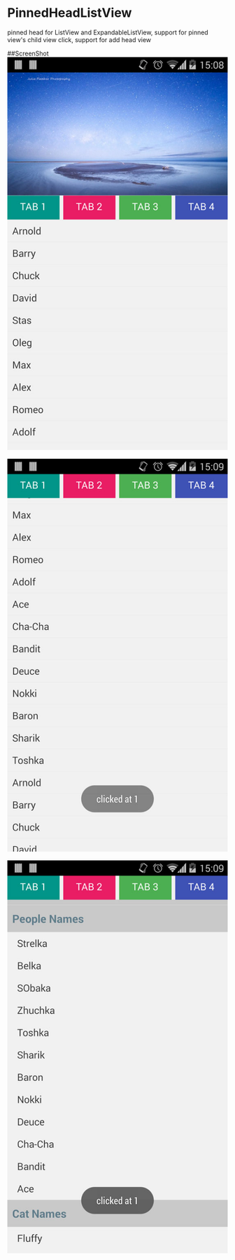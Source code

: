 PinnedHeadListView
==================

pinned head for ListView and ExpandableListView, support for pinned view's child view click, support for add head view

##ScreenShot
![Alt text](list1.jpg)&nbsp;
![Alt text](list2.jpg)&nbsp;
![Alt text](list3.jpg)

